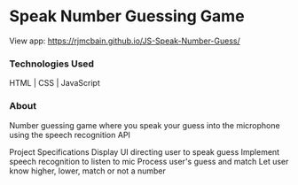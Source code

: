 # Speak Number Guessing Game

View app: https://rjmcbain.github.io/JS-Speak-Number-Guess/



### Technologies Used

HTML  |  CSS  |  JavaScript

### About
Number guessing game where you speak your guess into the microphone using the speech recognition API

Project Specifications
Display UI directing user to speak guess
Implement speech recognition to listen to mic
Process user's guess and match
Let user know higher, lower, match or not a number
